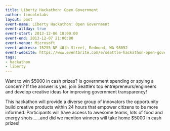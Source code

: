 ```yaml
---
title: Liberty Hackathon: Open Government
author: lincolnlabs
layout: post  
event-name: Liberty Hackathon: Open Government
event-allday: true  
event-start: 2013-12-06 18:00:00  
event-end: 2013-12-07 21:00:00  
event-venue: Microsoft 
event-address: 15255 NE 40th Street, Redmond, WA 98052
event-website: https://www.eventbrite.com/e/seattle-hackathon-open-government-tickets-8315322353  
tags:
- hackathon
- liberty  
---  
```

  
Want to win $5000 in cash prizes? Is government spending or spying a concern? If the answer is yes, join Seattle’s top entrepreneurs/engineers and develop creative ideas for improving government transparency!

This hackathon will provide a diverse group of innovators the opportunity build creative products within 24 hours that empower citizens to be more informed. Participants will have access to awesome teams, lots of food and energy shots......and did we mention winners will take home $5000 in cash prizes!
 

